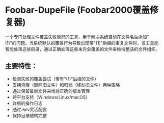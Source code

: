 # Foobar-DupeFile (Foobar2000覆盖修复器)

一个专门处理文件覆盖失败情况的工具，用于解决系统自动在文件名后添加"(1)"的问题。当系统默认的覆盖行为导致出现带"(1)"后缀的重复文件时，该工具能智能处理这些目录，通过正确处理这些未完全覆盖的文件来维持整洁的文件组织。


## 主要特性：
- 检测失败的覆盖尝试（带有"(1)"后缀的文件）
- 支持清理（删除旧文件）和归档（移动旧文件）两种策略
- 通过保留最新文件来维持正确的版本管理
- 跨平台支持（Windows/Linux/macOS）
- 详细的操作日志
- 通过.env灵活配置
- 保持目录结构完整
